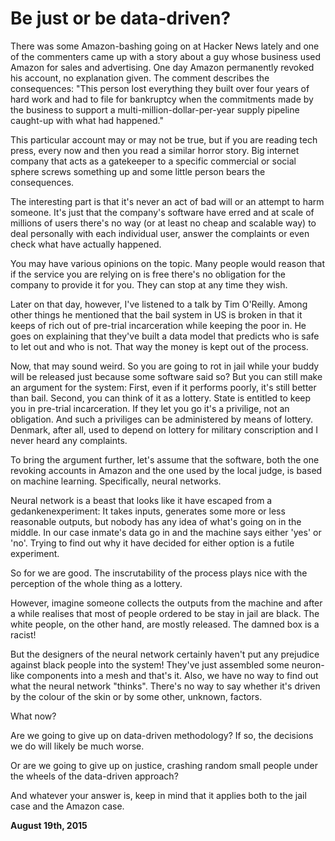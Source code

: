# Be just or be data-driven?



There was some Amazon-bashing going on at Hacker News lately and one of the commenters came up with a story about a guy whose business used Amazon for sales and advertising. One day Amazon permanently revoked his account, no explanation given. The comment describes the consequences: "This person lost everything they built over four years of hard work and had to file for bankruptcy when the commitments made by the business to support a multi-million-dollar-per-year supply pipeline caught-up with what had happened."

This particular account may or may not be true, but if you are reading tech press, every now and then you read a similar horror story. Big internet company that acts as a gatekeeper to a specific commercial or social sphere screws something up and some little person bears the consequences.

The interesting part is that it's never an act of bad will or an attempt to harm someone. It's just that the company's software have erred and at scale of millions of users there's no way (or at least no cheap and scalable way) to deal personally with each individual user, answer the complaints or even check what have actually happened.

You may have various opinions on the topic. Many people would reason that if the service you are relying on is free there's no obligation for the company to provide it for you. They can stop at any time they wish.

Later on that day, however, I've listened to a talk by Tim O'Reilly. Among other things he mentioned that the bail system in US is broken in that it keeps of rich out of pre-trial incarceration while keeping the poor in. He goes on explaining that they've built a data model that predicts who is safe to let out and who is not. That way the money is kept out of the process.

Now, that may sound weird. So you are going to rot in jail while your buddy will be released just because some software said so? But you can still make an argument for the system: First, even if it performs poorly, it's still better than bail. Second, you can think of it as a lottery. State is entitled to keep you in pre-trial incarceration. If they let you go it's a privilige, not an obligation. And such a priviliges can be administered by means of lottery. Denmark, after all, used to depend on lottery for military conscription and I never heard any complaints.

To bring the argument further, let's assume that the software, both the one revoking accounts in Amazon and the one used by the local judge, is based on machine learning. Specifically, neural networks.

Neural network is a beast that looks like it have escaped from a gedankenexperiment: It takes inputs, generates some more or less reasonable outputs, but nobody has any idea of what's going on in the middle. In our case inmate's data go in and the machine says either 'yes' or 'no'. Trying to find out why it have decided for either option is a futile experiment.

So for we are good. The inscrutability of the process plays nice with the perception of the whole thing as a lottery.

However, imagine someone collects the outputs from the machine and after a while realises that most of people ordered to be stay in jail are black. The white people, on the other hand, are mostly released. The damned box is a racist!

But the designers of the neural network certainly haven't put any prejudice against black people into the system! They've just assembled some neuron-like components into a mesh and that's it. Also, we have no way to find out what the neural network "thinks". There's no way to say whether it's driven by the colour of the skin or by some other, unknown, factors.

What now?

Are we going to give up on data-driven methodology? If so, the decisions we do will likely be much worse.

Or are we going to give up on justice, crashing random small people under the wheels of the data-driven approach?

And whatever your answer is, keep in mind that it applies both to the jail case and the Amazon case.

**August 19th, 2015**